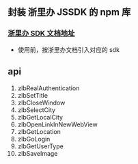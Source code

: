 ## 封装 浙里办 JSSDK 的 npm 库

### [浙里办 SDK 文档地址](https://portal.zjzwfw.gov.cn/assets/jsbridge/1.0.0/public/site/index.html)

- 使用前，按浙里办文档引入对应的 sdk

## api

1. zlbRealAuthentication
2. zlbSetTitle
3. zlbCloseWindow
4. zlbSelectCity
5. zlbGetLocalCity
6. zlbOpenLinkInNewWebView
7. zlbGetLocation
8. zlbGoLogin
9. zlbGetUserType
10. zlbSaveImage
